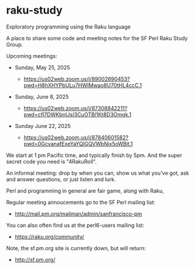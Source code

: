 # raku-study
Exploratory programming using the Raku language

A place to share some code and meeting notes for the SF Perl Raku Study Group.

Upcoming meetings:
  
*  Sunday, May 25, 2025 
    *  https://us02web.zoom.us/j/89002690453?pwd=H8hXHYPbULu7HWIMwao8U70tHL4ccC.1

*  Sunday, June 8, 2025 
    *  https://us02web.zoom.us/j/87308842211?pwd=cfl7DWKbnIJsI3CuOTBl1Kt8D3Omqk.1

*  Sunday June 22, 2025 
    *  https://us02web.zoom.us/j/87840601582?pwd=0GcvanafExeYaYQIGQVWbNix5oWBit.1


We start at 1 pm Pacific time, and typically finish by 5pm.
And the super secret code you need is "4RakuRoll".

An informal meeting: drop by when you can, show us what you've got,
ask and answer questions, or just listen and lurk.

Perl and programming in general are fair game, along with Raku, 

Regular meeting annoucements go to the SF Perl mailing list:

*  http://mail.pm.org/mailman/admin/sanfrancisco-pm

You can also often find us at the perl6-users mailing list:

*  https://raku.org/community/


Note, the sf.pm.org site is currently down, but will return:

*  http://sf.pm.org/


